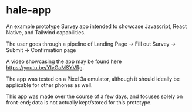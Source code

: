 # hale-app
An example prototype Survey app intended to showcase Javascript, React Native, and Tailwind capabilities.

The user goes through a pipeline of Landing Page -> Fill out Survey -> Submit -> Confirmation page

A video showcasing the app may be found here https://youtu.be/YIyGaMSYVRg.

The app was tested on a Pixel 3a emulator, although it should ideally be applicable for other phones as well.

This app was made over the course of a few days, and focuses solely on front-end; data is not actually kept/stored for this prototype.
